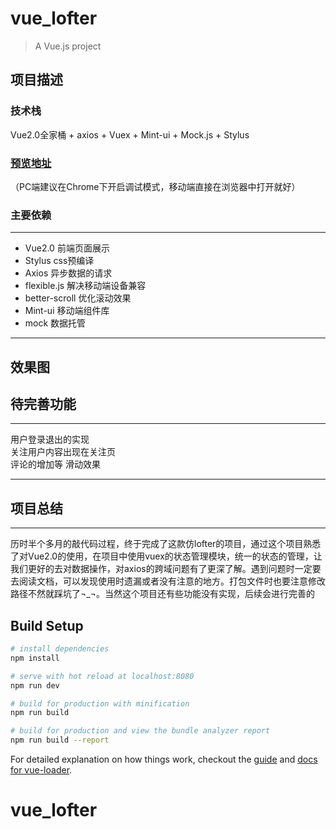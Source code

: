 # vue_lofter

> A Vue.js project
## 项目描述

### 技术栈
Vue2.0全家桶 + axios + Vuex + Mint-ui + Mock.js + Stylus

### [预览地址](https://zzr716.github.io/vue_lofter/dist/index.html)  
（PC端建议在Chrome下开启调试模式，移动端直接在浏览器中打开就好）

### 主要依赖
---
  + Vue2.0 前端页面展示
  + Stylus css预编译
  + Axios 异步数据的请求
  + flexible.js 解决移动端设备兼容
  + better-scroll 优化滚动效果
  + Mint-ui 移动端组件库
  + mock 数据托管
---

## 效果图

## 待完善功能
***
用户登录退出的实现  
关注用户内容出现在关注页  
评论的增加等
滑动效果
***

## 项目总结
---
   历时半个多月的敲代码过程，终于完成了这款仿lofter的项目，通过这个项目熟悉了对Vue2.0的使用，在项目中使用vuex的状态管理模块，统一的状态的管理，让我们更好的去对数据操作，对axios的跨域问题有了更深了解。遇到问题时一定要去阅读文档，可以发现使用时遗漏或者没有注意的地方。打包文件时也要注意修改路径不然就踩坑了¬_¬。当然这个项目还有些功能没有实现，后续会进行完善的
## Build Setup

``` bash
# install dependencies
npm install

# serve with hot reload at localhost:8080
npm run dev

# build for production with minification
npm run build

# build for production and view the bundle analyzer report
npm run build --report
```

For detailed explanation on how things work, checkout the [guide](http://vuejs-templates.github.io/webpack/) and [docs for vue-loader](http://vuejs.github.io/vue-loader).
# vue_lofter
